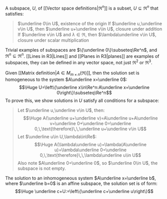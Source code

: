 
A subspace, $U$, of [[Vector space definitions|$\Re^n$]] is a subset, $U\subseteq\Re^n$ that satisfies:
> $\underline 0\in U$, existence of the origin
> If $\underline u,\underline v\in U$, then $\underline u+\underline v\in U$, closure under addition
> If $\underline v\in U$ and $\lambda\in\Re$, then $\lambda\underline v\in U$, closure under scalar multiplication

Trivial examples of subspaces are $\{\underline 0\}\subseteq\Re^n$, and $\Re^n\subseteq\Re^n$. [[Lines in R3|Lines]] and [[Planes in R3|planes]] are examples of subspaces, they can be defined in any vector space, not just $\Re^2$ or $\Re^3$.

Given [[Matrix definition|$A\in M_{m\times n}(\Re)$]], then the solution set is homogeneous to the system $A\underline x=\underline 0$:$$\Huge U=\left\{\underline x\in\Re^n:A\underline x=\underline 0\right\}\subseteq\Re^n$$ 
To prove this, we show solutions in $U$ satisfy all conditions for a subspace:
>Let $\underline u,\underline v\in U$, then:$$\Huge A(\underline u+\underline v)=A\underline u+A\underline v=\underline 0+\underline 0=\underline 0,\,\text{therefore}\,\,\underline u+\underline v\in U$$
>Let $\underline u\in U,\lambda\in\Re$:$$\Huge A(\lambda\underline u)=\lambda(A\underline u)=\lambda\underline 0=\underline 0,\,\text{therefore}\,\,\lambda\underline u\in U$$
>Also note $A\underline 0=\underline 0$, so $\underline 0\in U$, the subspace is not empty.

The solution to an inhomogeneous system $A\underline x=\underline b$, where $\underline b=0$ is an affine subspace, the solution set is of form:$$\Huge \underline c+U:=\left\{\underline c+\underline u\right\}$$
